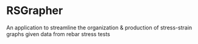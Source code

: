 # RSGrapher
An application to streamline the organization & production of stress-strain graphs given data from rebar stress tests
